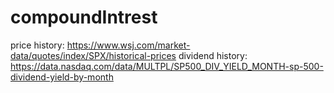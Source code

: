 # compoundIntrest

price history: https://www.wsj.com/market-data/quotes/index/SPX/historical-prices
dividend history: https://data.nasdaq.com/data/MULTPL/SP500_DIV_YIELD_MONTH-sp-500-dividend-yield-by-month
